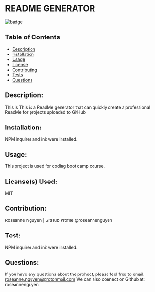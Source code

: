 # README GENERATOR

  ![badge](https://img.shields.io/badge/license-MIT-informational)

  ## Table of Contents
  - [Description](#description)
  - [Installation](#installation)
  - [Usage](#usage)
  - [License](#license)
  - [Contributing](#contributing)
  - [Tests](#tests)
  - [Questions](#questions)

  ## Description:
  This is This is a ReadMe generator that can quickly create a professional ReadMe for projects uploaded to GitHub
 
  ## Installation:
  NPM inquirer and init  were installed.

  ## Usage:
  This project is used for coding boot camp course.

  ## License(s) Used:
  MIT

  ## Contribution:
  Roseanne Nguyen | GitHub Profile @roseannenguyen

  ## Test:
  NPM inquirer and init  were installed.
  
  ## Questions:
 If you have any questions about the prohect, please feel free to email: roseanne.nguyen@protonmail.com
  We can also connect on Github at: roseannenguyen
